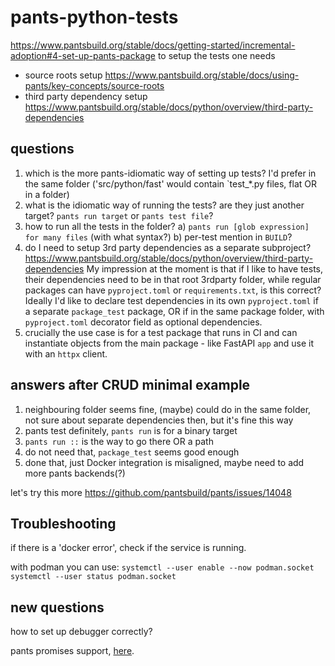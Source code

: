 # pants-python-tests

<https://www.pantsbuild.org/stable/docs/getting-started/incremental-adoption#4-set-up-pants-package>
to setup the tests one needs

- source roots setup <https://www.pantsbuild.org/stable/docs/using-pants/key-concepts/source-roots>
- third party dependency setup <https://www.pantsbuild.org/stable/docs/python/overview/third-party-dependencies>

## questions

1. which is the more pants-idiomatic way of setting up tests? I'd prefer in the same folder ('src/python/fast' would contain `test_*.py files, flat OR in a folder)
2. what is the idiomatic way of running the tests? are they just another target? `pants run target` or `pants test file`?
3. how to run all the tests in the folder? a) `pants run [glob expression] for many files` (with what syntax?) b) per-test mention in `BUILD`?
4. do I need to setup 3rd party dependencies as a separate subproject? <https://www.pantsbuild.org/stable/docs/python/overview/third-party-dependencies> My impression at the moment is that if I like to have tests, their dependencies need to be in that root 3rdparty folder, while regular packages can have `pyproject.toml` or `requirements.txt`, is this correct? Ideally I'd like to declare test dependencies in its own `pyproject.toml` if a separate `package_test` package, OR if in the same package folder, with `pyproject.toml` decorator field as optional dependencies.
5. crucially the use case is for a test package that runs in CI and can instantiate objects from the main package - like FastAPI `app` and use it with an `httpx` client.

## answers after CRUD minimal example

1. neighbouring folder seems fine, (maybe) could do in the same folder, not sure about separate dependencies then, but it's fine this way
2. pants test definitely, `pants run` is for a binary target
3. `pants run ::` is the way to go there OR a path
4. do not need that, `package_test` seems good enough
5. done that, just Docker integration is misaligned, maybe need to add more pants backends(?)

let's try this more
<https://github.com/pantsbuild/pants/issues/14048>

## Troubleshooting

if there is a 'docker error', check if the service is running.

with podman you can use:
`systemctl --user enable --now podman.socket`
`systemctl --user status podman.socket`

## new questions

how to set up debugger correctly?

pants promises support, [here](https://www.pantsbuild.org/blog/2022/10/26/pants-2-14#easier-interactive-debugging-for-python-in-vs-code-using-the-dap-protocol).
